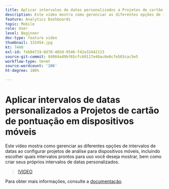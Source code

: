 ```yaml
---
title: Aplicar intervalos de datas personalizados a Projetos de cartão de pontuação em dispositivos móveis
description: Este vídeo mostra como gerenciar as diferentes opções de intervalos de datas ao configurar projetos de análise para dispositivos móveis, incluindo escolher quais intervalos prontos para uso você deseja mostrar, bem como criar seus próprios intervalos de datas personalizados.
feature: Analytics Dashboards
topic: Mobile
role: User
level: Beginner
doc-type: feature video
thumbnail: 332454.jpg
kt: 7440
exl-id: feb04719-8d70-403d-9546-f42a32442113
source-git-commit: 84984ad9bf65cfc69117e40ac0e0cfe503cac5e5
workflow-type: tm+mt
source-wordcount: '106'
ht-degree: 100%

---
```


# Aplicar intervalos de datas personalizados a Projetos de cartão de pontuação em dispositivos móveis

Este vídeo mostra como gerenciar as diferentes opções de intervalos de datas ao configurar projetos de análise para dispositivos móveis, incluindo escolher quais intervalos prontos para uso você deseja mostrar, bem como criar seus próprios intervalos de datas personalizados.

>[!VIDEO](https://video.tv.adobe.com/v/332454/?quality=12&learn=on)

Para obter mais informações, consulte a [documentação](https://experienceleague.adobe.com/docs/analytics/analyze/mobapp/curator.html?lang=pt-BR).
